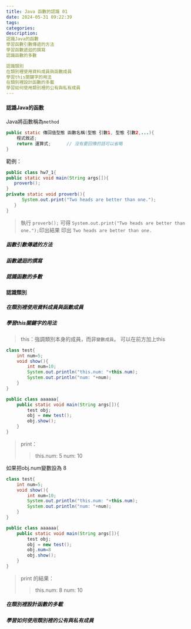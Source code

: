 ```yaml
---
title: Java 函數的認識 01
date: 2024-05-31 09:22:39
tags:
categories:
description: 
認識Java的函數
學習函數引數傳遞的方法
學習函數遞迴的撰寫
認識函數的多數

認識類別
在類別裡使用資料成員與函數成員
學習this關鍵字的用法
在類別裡設計函數的多載
學習如何使用類別裡的公有與私有成員
---
```


#### 認識Java的函數

Java將函數稱為`method`
```java
public static 傳回值型態 函數名稱(型態 引數1, 型態 引數2,...){
    程式敘述;
    return 運算式;      // 沒有要回傳的話可以省略
}
```


範例：

```java
public class hw7_1{
public static void main(String args[]){
   proverb();
}
private static void proverb(){
      System.out.print("Two heads are better than one.");
   }
}
```
> 執行 `proverb();` 
> 可得 `System.out.print("Two heads are better than one.");`印出結果
> 印出 `Two heads are better than one.`



##### 函數引數傳遞的方法
##### 函數遞迴的撰寫
##### 認識函數的多數

#### 認識類別
##### 在類別裡使用資料成員與函數成員
##### 學習this關鍵字的用法

> this：強調類別本身的成員，而非`變數成員`。
> 可以在前方加上this

```java
class test{
    int num=5;
    void show(){
        int num=10;
        System.out.println("this.num: "+this.num);
        System.out.println("num: "+num);
    }
}

public class aaaaaa{
    public static void main(String args[]){
        test obj;
        obj = new test();
        obj.show();
    }
}
```
> print：
>> this.num: 5
>> num: 10

如果把obj.num變數設為 8
```java
class test{
    int num=5;
    void show(){
        int num=10;
        System.out.println("this.num: "+this.num);
        System.out.println("num: "+num);
    }
}

public class aaaaaa{
    public static void main(String args[]){
        test obj;
        obj = new test();
        obj.num=8
        obj.show();
    }
}
```
> print 的結果：
>> this.num: 8
>> num: 10


##### 在類別裡設計函數的多載
##### 學習如何使用類別裡的公有與私有成員

